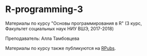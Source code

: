 # R-programming-3

Материалы по курсу "Основы программирования в R" (3 курс, Факультет социальных наук НИУ ВШЭ, 2017-2018)

Преподаватель: Алла Тамбовцева

Материалы по курсу также публикуются на [RPubs](http://rpubs.com/AllaT/).
